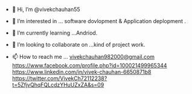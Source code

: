 - 👋 Hi, I’m @vivekchauhan55
     
- 👀 I’m interested in ... software dovlopment & Application deplopment .
- 🌱 I’m currently learning  ...Andriod.
- 💞️ I’m looking to collaborate on ...kind of project work.
- 📫 How to reach me ...
                         vivekchauhan982000@gmail.com
                         https://www.facebook.com/profile.php?id=100021499965344
                         https://www.linkedin.com/in/vivek-chauhan-6650871b8
                         https://twitter.com/VivekCh72112238?t=5ZfjvQhqFQLcdzYHuUZxZA&s=09
                         
<!---
vivekchauhan55/vivekchauhan55 is a ✨ special ✨ repository because its `README.md` (this file) appears on your GitHub profile.
You can click the Preview link to take a look at your changes.
--->
